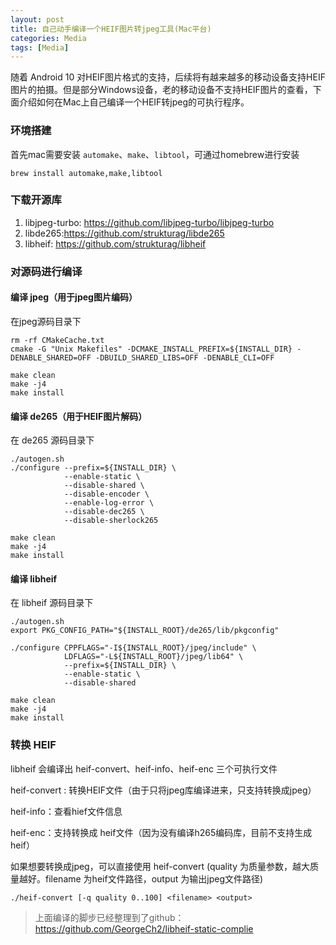 ```yaml
---
layout: post
title: 自己动手编译一个HEIF图片转jpeg工具(Mac平台)
categories: Media
tags: [Media]
---
```


随着 Android 10 对HEIF图片格式的支持，后续将有越来越多的移动设备支持HEIF图片的拍摄。但是部分Windows设备，老的移动设备不支持HEIF图片的查看，下面介绍如何在Mac上自己编译一个HEIF转jpeg的可执行程序。

### 环境搭建

首先mac需要安装 `automake`、`make`、`libtool`，可通过homebrew进行安装

```
brew install automake,make,libtool
```



### 下载开源库

1. libjpeg-turbo: https://github.com/libjpeg-turbo/libjpeg-turbo
2. libde265:https://github.com/strukturag/libde265
3. libheif: https://github.com/strukturag/libheif



### 对源码进行编译

#### 编译 jpeg（用于jpeg图片编码）

在jpeg源码目录下

```shell
rm -rf CMakeCache.txt
cmake -G "Unix Makefiles" -DCMAKE_INSTALL_PREFIX=${INSTALL_DIR} -DENABLE_SHARED=OFF -DBUILD_SHARED_LIBS=OFF -DENABLE_CLI=OFF 

make clean
make -j4
make install
```



#### 编译 de265（用于HEIF图片解码）

在 de265 源码目录下

```shell
./autogen.sh
./configure --prefix=${INSTALL_DIR} \
            --enable-static \
            --disable-shared \
            --disable-encoder \
            --enable-log-error \
            --disable-dec265 \
            --disable-sherlock265

make clean
make -j4
make install
```



#### 编译 libheif

在 libheif 源码目录下

```shell
./autogen.sh
export PKG_CONFIG_PATH="${INSTALL_ROOT}/de265/lib/pkgconfig"

./configure CPPFLAGS="-I${INSTALL_ROOT}/jpeg/include" \
            LDFLAGS="-L${INSTALL_ROOT}/jpeg/lib64" \
            --prefix=${INSTALL_DIR} \
            --enable-static \
            --disable-shared 
        
make clean
make -j4
make install 
```



### 转换 HEIF

libheif 会编译出 heif-convert、heif-info、heif-enc 三个可执行文件

heif-convert : 转换HEIF文件（由于只将jpeg库编译进来，只支持转换成jpeg）

heif-info：查看hief文件信息

heif-enc：支持转换成 heif文件（因为没有编译h265编码库，目前不支持生成heif）

如果想要转换成jpeg，可以直接使用 heif-convert (quality 为质量参数，越大质量越好。filename 为heif文件路径，output 为输出jpeg文件路径)

```
./heif-convert [-q quality 0..100] <filename> <output>
```



> 上面编译的脚步已经整理到了github：https://github.com/GeorgeCh2/libheif-static-complie
